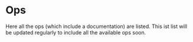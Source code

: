 # Ops

Here all the ops (which include a documentation) are listed. This ist list will be updated regularly to include all the available ops soon.